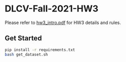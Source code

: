 # DLCV-Fall-2021-HW3

Please refer to [hw3_intro.pdf](https://drive.google.com/file/d/1x4a_j7v7w4FqFumNAe_f1hIE69oijvnt/view?usp=sharing) for HW3 details and rules.

## Get Started
```bash
pip install -r requirements.txt
bash get_dataset.sh
```

